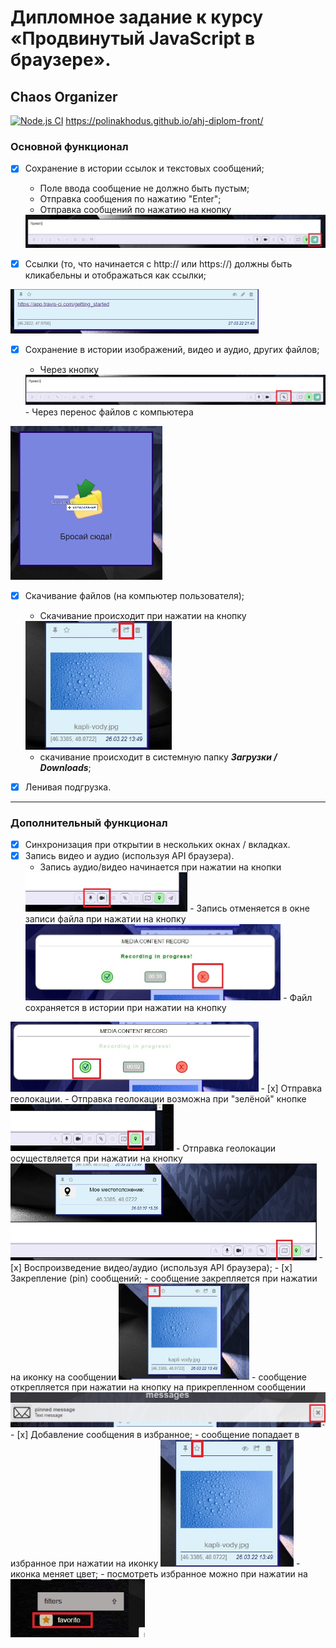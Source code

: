 # Дипломное задание к курсу «Продвинутый JavaScript в браузере». 
## Chaos Organizer
[![Node.js CI](https://github.com/PolinaKhodus/ahj-diplom-front/actions/workflows/node.js.yml/badge.svg?branch=main)](https://github.com/PolinaKhodus/ahj-diplom-front/actions/workflows/node.js.yml)
https://polinakhodus.github.io/ahj-diplom-front/

### Основной функционал
  - [x] Сохранение в истории ссылок и текстовых сообщений;   

    - Поле ввода сообщение не должно быть пустым;
    -  Отправка сообщения по нажатию "Enter";
    - Отправка сообщений по нажатию на кнопку
    <img src="./scrins/1 send_message.jpg" style="zoom:50%;" />

  - [x] Ссылки (то, что начинается с http:// или https://) должны быть кликабельны и отображаться как ссылки; 
   <img src="./scrins/14 Link.jpg" style="zoom:50%;" />

  - [x] Сохранение в истории изображений, видео и аудио, других файлов;

    - Через кнопку 
    <img src="./scrins/3 Load_file.jpg" style="zoom:50%;" />
    - Через перенос файлов с компьютера
   <img src="./scrins/2 DragDrop.jpg" style="zoom:50%;" />

  - [x] Скачивание файлов (на компьютер пользователя);

     - Скачивание происходит при нажатии на кнопку
     <img src="./scrins/4 Save_file.jpg" style="zoom:70%;" />	

       - скачивание происходит в системную папку ***Загрузки / Downloads***;

  - [x] Ленивая подгрузка.
***
### Дополнительный функционал
   - [x] Синхронизация при открытии в нескольких окнах / вкладках.
   - [x] Запись видео и аудио (используя API браузера).
     - Запись аудио/видео начинается при нажатии на кнопки 
      <img src="./scrins/5 Audio_video.jpg" style="zoom:50%;" /> 
     - Запись отменяется в окне записи файла при нажатии на кнопку 
     <img src="./scrins/7 Media_cancel.jpg" style="zoom:50%;" />
     - Файл сохраняется в истории при нажатии на кнопку 
   <img src="./scrins/6 Media_apply.jpg" style="zoom:50%;" />
   - [x] Отправка геолокации.
     - Отправка геолокации возможна при "зелёной" кнопке 
   <img src="./scrins/9 Geolocation.jpg" style="zoom:50%;" />
     - Отправка геолокации осуществляется при нажатии на кнопку
      <img src="./scrins/8 Geo.jpg" style="zoom:50%;" />
   - [x] Воспроизведение видео/аудио (используя API браузера);
   - [x] Закрепление (pin) сообщений;
      - сообщение закрепляется при нажатии на иконку на сообщении 
      <img src="./scrins/10 Pinned.jpg" style="zoom:50%;" />
      - сообщение открепляется при нажатии на кнопку на прикрепленном сообщении 
   <img src="./scrins/13 Pinned 2.jpg" style="zoom:50%;" />
   - [x] Добавление сообщения в избранное;
      - сообщение попадает в избранное при нажатии на иконку 
     <img src="./scrins/11 Favor.jpg" style="zoom:70%;" />
      - иконка меняет цвет;
      - посмотреть избранное можно при нажатии на 
   <img src="./scrins/12 Favor.jpg" style="zoom:70%;" />
   
